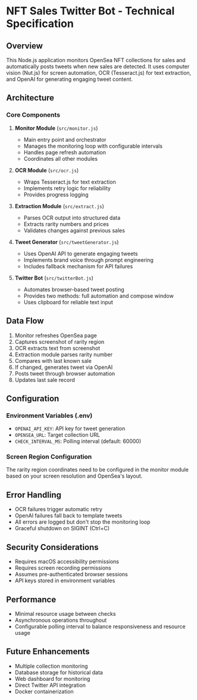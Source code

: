 # NFT Sales Twitter Bot - Technical Specification

## Overview
This Node.js application monitors OpenSea NFT collections for sales and automatically posts tweets when new sales are detected. It uses computer vision (Nut.js) for screen automation, OCR (Tesseract.js) for text extraction, and OpenAI for generating engaging tweet content.

## Architecture

### Core Components

1. **Monitor Module** (`src/monitor.js`)
   - Main entry point and orchestrator
   - Manages the monitoring loop with configurable intervals
   - Handles page refresh automation
   - Coordinates all other modules

2. **OCR Module** (`src/ocr.js`)
   - Wraps Tesseract.js for text extraction
   - Implements retry logic for reliability
   - Provides progress logging

3. **Extraction Module** (`src/extract.js`)
   - Parses OCR output into structured data
   - Extracts rarity numbers and prices
   - Validates changes against previous sales

4. **Tweet Generator** (`src/tweetGenerator.js`)
   - Uses OpenAI API to generate engaging tweets
   - Implements brand voice through prompt engineering
   - Includes fallback mechanism for API failures

5. **Twitter Bot** (`src/twitterBot.js`)
   - Automates browser-based tweet posting
   - Provides two methods: full automation and compose window
   - Uses clipboard for reliable text input

## Data Flow

1. Monitor refreshes OpenSea page
2. Captures screenshot of rarity region
3. OCR extracts text from screenshot
4. Extraction module parses rarity number
5. Compares with last known sale
6. If changed, generates tweet via OpenAI
7. Posts tweet through browser automation
8. Updates last sale record

## Configuration

### Environment Variables (.env)
- `OPENAI_API_KEY`: API key for tweet generation
- `OPENSEA_URL`: Target collection URL
- `CHECK_INTERVAL_MS`: Polling interval (default: 60000)

### Screen Region Configuration
The rarity region coordinates need to be configured in the monitor module based on your screen resolution and OpenSea's layout.

## Error Handling

- OCR failures trigger automatic retry
- OpenAI failures fall back to template tweets
- All errors are logged but don't stop the monitoring loop
- Graceful shutdown on SIGINT (Ctrl+C)

## Security Considerations

- Requires macOS accessibility permissions
- Requires screen recording permissions
- Assumes pre-authenticated browser sessions
- API keys stored in environment variables

## Performance

- Minimal resource usage between checks
- Asynchronous operations throughout
- Configurable polling interval to balance responsiveness and resource usage

## Future Enhancements

- Multiple collection monitoring
- Database storage for historical data
- Web dashboard for monitoring
- Direct Twitter API integration
- Docker containerization 